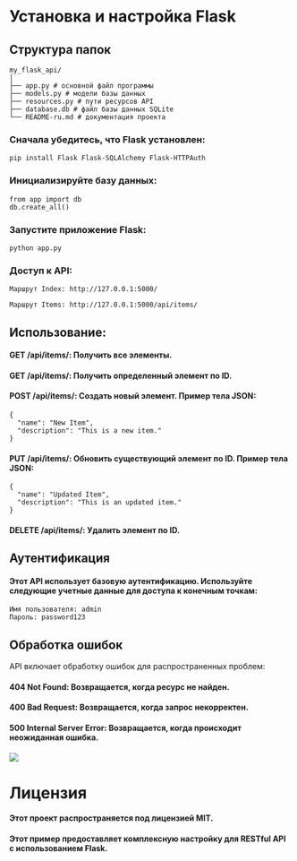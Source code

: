 
# Установка и настройка Flask

## Структура папок
```
my_flask_api/
│
├── app.py # основной файл программы
├── models.py # модели базы данных
├── resources.py # пути ресурсов API
├── database.db # файл базы данных SQLite
└── README-ru.md # документация проекта
```

### Сначала убедитесь, что Flask установлен:

```
pip install Flask Flask-SQLAlchemy Flask-HTTPAuth
```


### Инициализируйте базу данных:

```
from app import db
db.create_all()
```
### Запустите приложение Flask:
```
python app.py
```

### Доступ к API:
```
Маршрут Index: http://127.0.0.1:5000/
```
```
Маршрут Items: http://127.0.0.1:5000/api/items/
```

## Использование:

#### GET /api/items/: Получить все элементы.
#### GET /api/items/<id>: Получить определенный элемент по ID.
#### POST /api/items/: Создать новый элемент. Пример тела JSON:
```
{
  "name": "New Item",
  "description": "This is a new item."
}

```
#### PUT /api/items/<id>: Обновить существующий элемент по ID. Пример тела JSON:
```
{
  "name": "Updated Item",
  "description": "This is an updated item."
}

````
#### DELETE /api/items/<id>: Удалить элемент по ID.

## Аутентификация

#### Этот API использует базовую аутентификацию. Используйте следующие учетные данные для доступа к конечным точкам:

```
Имя пользователя: admin
Пароль: password123

```

## Обработка ошибок

API включает обработку ошибок для распространенных проблем:

#### 404 Not Found: Возвращается, когда ресурс не найден.
#### 400 Bad Request: Возвращается, когда запрос некорректен.
#### 500 Internal Server Error: Возвращается, когда происходит неожиданная ошибка.

<img src='https://keyper.dbsentry.com/post/rest-api-using-python-flask/featured.png'>

# Лицензия
#### Этот проект распространяется под лицензией MIT.
#### Этот пример предоставляет комплексную настройку для RESTful API с использованием Flask.


